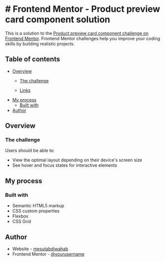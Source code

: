 # # Frontend Mentor - Product preview card component solution

This is a solution to the [Product preview card component challenge on Frontend Mentor](https://www.frontendmentor.io/challenges/product-preview-card-component-GO7UmttRfa). Frontend Mentor challenges help you improve your coding skills by building realistic projects.

## Table of contents

- [Overview](#overview)
  - [The challenge](#the-challenge)

  - [Links](#links)
- [My process](#my-process)
  - [Built with](#built-with)
- [Author](#author)

## Overview

### The challenge

Users should be able to:

- View the optimal layout depending on their device's screen size
- See hover and focus states for interactive elements


## My process

### Built with

- Semantic HTML5 markup
- CSS custom properties
- Flexbox
- CSS Grid


## Author

- Website - [mesutabdiwahab](https://www.github.com/mesutabdiwahab)
- Frontend Mentor - [@yourusername](https://www.frontendmentor.io/profile/mesutabdiwahab)


